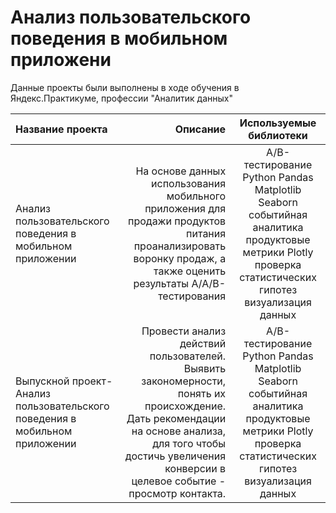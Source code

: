 # Анализ пользовательского поведения в мобильном приложени
Данные проекты были выполнены в ходе обучения в Яндекс.Практикуме, профессии "Аналитик данных"   
  
  
  | Название проекта  | Описание | Используемые библиотеки |
| :-------------------- | ---------------------: |:---------------------------:|
| Анализ пользовательского поведения в мобильном приложении | На основе данных использования мобильного приложения для продажи продуктов питания проанализировать воронку продаж, а также оценить результаты A/A/B-тестирования  | A/B-тестирование Python Pandas Matplotlib Seaborn событийная аналитика продуктовые метрики Plotly проверка статистических гипотез визуализация данных|
| Выпускной проект-Анализ пользовательского поведения в мобильном приложении | Провести анализ действий пользователей. Выявить закономерности, понять их происхождение. Дать рекомендации на основе анализа, для того чтобы достичь увеличения конверсии в целевое событие - просмотр контакта.    | A/B-тестирование Python Pandas Matplotlib Seaborn событийная аналитика продуктовые метрики Plotly проверка статистических гипотез визуализация данных|	
  
  
  
